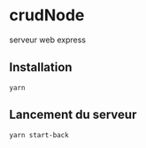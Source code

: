 
# crudNode

serveur web express

## Installation
```
yarn
```

## Lancement du serveur
```
yarn start-back
```
